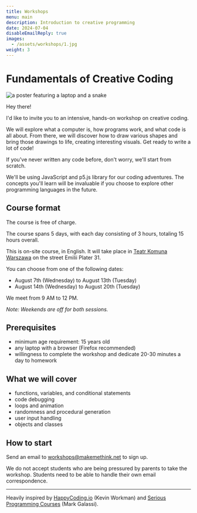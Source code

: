 ```yaml
---
title: Workshops
menu: main
description: Introduction to creative programming
date: 2024-07-04
disableEmailReply: true
images:
  - /assets/workshops/1.jpg
weight: 3
---
```


# Fundamentals of Creative Coding

<img alt="a poster featuring a laptop and a snake" src="/assets/workshops/1.jpg" />

Hey there!

I'd like to invite you to an intensive, hands-on workshop on creative coding.

We will explore what a computer is, how programs work, and what code is all about. From there, we will discover how to draw various shapes and bring those drawings to life, creating interesting visuals. Get ready to write a lot of code!

If you've never written any code before, don't worry, we'll start from scratch.

We'll be using JavaScript and p5.js library for our coding adventures. The concepts you'll learn will be invaluable if you choose to explore other programming languages in the future.

## Course format

The course is free of charge.

The course spans 5 days, with each day consisting of 3 hours, totaling 15 hours overall.

This is on-site course, in English. It will take place in [Teatr Komuna Warszawa](https://maps.app.goo.gl/M9MYVhRjuvsoFLh86) on the street Emilii Plater 31.

You can choose from one of the following dates:

- August 7th (Wednesday) to August 13th (Tuesday)
- August 14th (Wednesday) to August 20th (Tuesday)

We meet from 9 AM to 12 PM.

_Note: Weekends are off for both sessions._

## Prerequisites

- minimum age requirement: 15 years old
- any laptop with a browser (Firefox recommended)
- willingness to complete the workshop and dedicate 20-30 minutes a day to homework

## What we will cover

- functions, variables, and conditional statements
- code debugging
- loops and animation
- randomness and procedural generation
- user input handling
- objects and classes

## How to start

Send an email to workshops@makemethink.net to sign up.

We do not accept students who are being pressured by parents to take the workshop. Students need to be able to handle their own email correspondence.

---

Heavily inspired by [HappyCoding.io](https://happycoding.io/) (Kevin Workman) and [Serious Programming Courses](https://sites.google.com/view/serious-programming/) (Mark Galassi).
